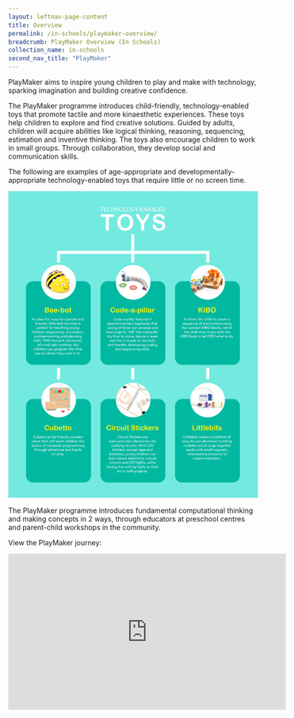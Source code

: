 ```yaml
---
layout: leftnav-page-content
title: Overview
permalink: /in-schools/playmaker-overview/
breadcrumb: PlayMaker Overview (In Schools)
collection_name: in-schools
second_nav_title: "PlayMaker"
---
```

PlayMaker aims to inspire young children to play and make with technology, sparking imagination and building creative confidence.

The PlayMaker programme introduces child-friendly, technology-enabled toys that promote tactile and more kinaesthetic experiences.  These toys help children to explore and find creative solutions.  Guided by adults, children will acquire abilities like logical thinking, reasoning, sequencing, estimation and inventive thinking. The toys also encourage children to work in small groups. Through collaboration, they develop social and communication skills.

The following are examples of age-appropriate and developmentally-appropriate technology-enabled toys that require little or no screen time.

![Tech Toys Infographic](/images/in-schools/playmaker/overview/playmaker-tech-toys-infographic.jpg)

The PlayMaker programme introduces fundamental computational thinking and making concepts in 2 ways, through educators at preschool centres and parent-child workshops in the community.

View the PlayMaker journey:

<div class="bp-youtube">
      <iframe width="560" height="315" src="https://www.youtube.com/embed/2Dzs853ZSK4" frameborder="0" allow="accelerometer; autoplay; encrypted-media; gyroscope; picture-in-picture" allowfullscreen></iframe>
</div>

